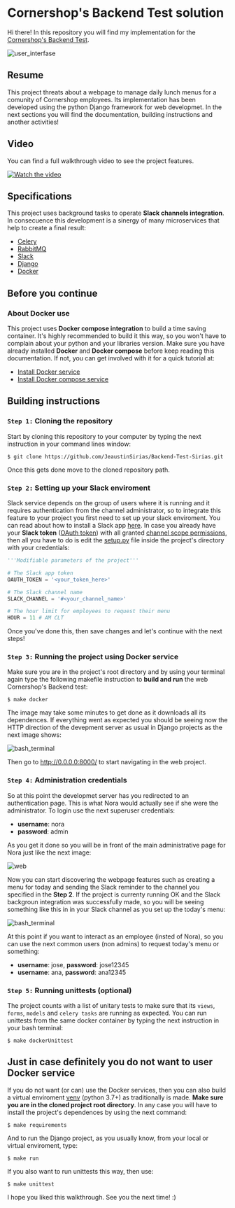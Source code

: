 # Cornershop's Backend Test solution

Hi there! In this repository you will find my implementation for the [Cornershop's Backend Test](https://github.com/JeaustinSirias/Backend-Test-Sirias/blob/main/docs/enunciated.md). 

![user_interfase](https://res-3.cloudinary.com/crunchbase-production/image/upload/c_lpad,h_170,w_170,f_auto,b_white,q_auto:eco/v1457824623/x0qk4ds6je7usxll6vhk.png)


## Resume
This project threats about a webpage to manage daily lunch menus for a comunity of Cornershop employees. Its implementation has been developed using the python Django framework for web developmet. In the next sections you will find the documentation, building instructions and another activities!


## Video
You can find a full walkthrough video to see the project features.

[![Watch the video](https://i.imgur.com/wEHDbPs.png)](https://youtu.be/RND7s5csZW0)

## Specifications

This project uses background tasks to operate **Slack channels integration**. In consecuence this development is a sinergy of many microservices that help to create a final result:

* [Celery](https://docs.celeryproject.org/en/stable/getting-started/introduction.html)
* [RabbitMQ](https://www.rabbitmq.com/)
* [Slack](https://slack.com/intl/en-cr/)
* [Django](https://www.djangoproject.com/)
* [Docker](https://www.docker.com/)

## Before you continue
### About Docker use
This project uses **Docker compose integration** to build a time saving container. It's highly recommended to build it this way, so you won't have to complain about your python and your libraries version. Make sure you have already installed **Docker** and **Docker compose** before keep reading this documentation. If not, you can get involved with it for a quick tutorial at:

* [Install Docker service](https://docs.docker.com/get-docker/)
* [Install Docker compose service](https://docs.docker.com/compose/install/)

## Building instructions
### `Step 1:` Cloning the repository
Start by cloning this repository to your computer by typing the next instruction in your command lines window:

```command
$ git clone https://github.com/JeaustinSirias/Backend-Test-Sirias.git
```
Once this gets done move to the cloned repository path.

### `Step 2:` Setting up your Slack enviroment
Slack service depends on the group of users where it is running and it requires authentication from the channel administrator, so to integrate this feature to your project you first need to set up your slack enviroment. You can read about how to install a Slack app [here](https://api.slack.com/apps). In case you already have your **Slack token** ([OAuth token](https://slack.com/intl/en-cr/help/articles/215770388-Create-and-regenerate-API-tokens)) with all granted [channel scope permissions](https://api.slack.com/scopes), then all you have to do is edit the [setup.py](https://github.com/JeaustinSirias/Backend-Test-Sirias/blob/main/main/setup.py) file inside the project's directory with your credentials:

```python
'''Modifiable parameters of the project'''

# The Slack app token
OAUTH_TOKEN = '<your_token_here>' 

# The Slack channel name
SLACK_CHANNEL = '#<your_channel_name>'

# The hour limit for employees to request their menu
HOUR = 11 # AM CLT
```
Once you've done this, then save changes and let's continue with the next steps!

### `Step 3:` Running the project using Docker service
Make sure you are in the project's root directory and by using your terminal again type the following makefile instruction to **build and run** the web Cornershop's Backend test:

```command
$ make docker
```
The image may take some minutes to get done as it downloads all its dependences. If everything went as expected you should be seeing now the HTTP direction of the devepment server as usual in Django projects as the next image shows:

![bash_terminal](https://i.imgur.com/p4i1i0B.png)

Then go to <http://0.0.0.0:8000/> to start navigating in the web project.

### `Step 4:` Administration credentials
So at this point the developmet server has you redirected to an authentication page. This is what Nora would actually see if she were the administrator. To login use the next superuser credentials:

* **username**: nora
* **password**: admin
 
As you get it done so you will be in front of the main administrative page for Nora just like the next image:

![web](https://i.imgur.com/4wfFlj6.png)

Now you can start discovering the webpage features such as creating a menu for today and sending the Slack reminder to the channel you specified in the **Step 2**. If the project is currenty running OK and the Slack backgroun integration was successfully made, so you will be seeing something like this in in your Slack channel as you set up the today's menu:

![bash_terminal](https://i.imgur.com/AKK1Gat.png)

At this point if you want to interact as an employee (insted of Nora), so you can use the next common users (non admins) to request today's menu or something:

* **username**: jose, **password**: jose12345
* **username**: ana, **password**: ana12345

### `Step 5:` Running unittests (optional)
The project counts with a list of unitary tests to make sure that its `views`, `forms`, `models` and `celery tasks` are running as expected. You can run unittests from the same docker container by typing the next instruction in your bash terminal:

```command
$ make dockerUnittest
```

## Just in case definitely you do not want to user Docker service
If you do not want (or can) use the Docker services, then you can also build a virtual enviroment [venv](https://docs.python.org/3/tutorial/venv.html) (python 3.7+) as traditionally is made. **Make sure you are in the cloned project root directory**. In any case you will have to install the project's dependences by using the next command:

```command
$ make requirements
```
And to run the Django project, as you usually know, from your local or virtual enviroment, type:

```command
$ make run
```
If you also want to run unittests this way, then use:

```command
$ make unittest
```
I hope you liked this walkthrough. See you the next time! :)


